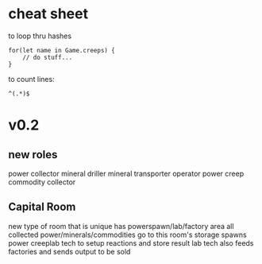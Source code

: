 # cheat sheet
to loop thru hashes
```
for(let name in Game.creeps) {
	// do stuff...
}
```

to count lines:
```
^(.*)$
```

# v0.2
## new roles
power collector
mineral driller
mineral transporter
operator power creep
commodity collector

## Capital Room
new type of room that is unique
has powerspawn/lab/factory area
all collected power/minerals/commodities go to this room's storage
spawns power creeplab tech to setup reactions and store result
lab tech also feeds factories and sends output to be sold
